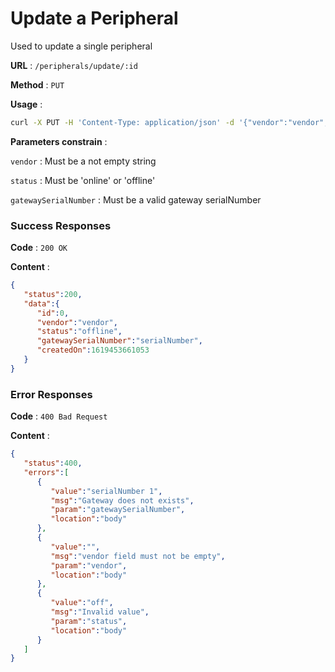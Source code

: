 # Update a Peripheral
Used to update a single peripheral

**URL** : `/peripherals/update/:id`

**Method** : `PUT`

**Usage** : 
```bash
curl -X PUT -H 'Content-Type: application/json' -d '{"vendor":"vendor", "status":"offline", "gatewaySerialNumber":"serialNumber"}' /peripherals/update/:id
```

**Parameters constrain** :

`vendor` : Must be a not empty string

`status` : Must be 'online' or 'offline'

`gatewaySerialNumber` : Must be a valid gateway serialNumber

### Success Responses

**Code** : `200 OK`

**Content** :
```json
{
   "status":200,
   "data":{
      "id":0,
      "vendor":"vendor",
      "status":"offline",
      "gatewaySerialNumber":"serialNumber",
      "createdOn":1619453661053
   }
}
```

### Error Responses

**Code** : `400 Bad Request`

**Content** :
```json
{
   "status":400,
   "errors":[
      {
         "value":"serialNumber 1",
         "msg":"Gateway does not exists",
         "param":"gatewaySerialNumber",
         "location":"body"
      },
      {
         "value":"",
         "msg":"vendor field must not be empty",
         "param":"vendor",
         "location":"body"
      },
      {
         "value":"off",
         "msg":"Invalid value",
         "param":"status",
         "location":"body"
      }
   ]
}
```
